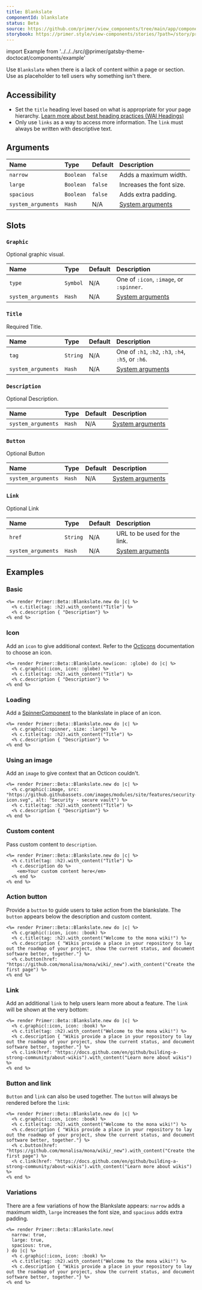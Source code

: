```yaml
---
title: Blankslate
componentId: blankslate
status: Beta
source: https://github.com/primer/view_components/tree/main/app/components/primer/beta/blankslate.rb
storybook: https://primer.style/view-components/stories/?path=/story/primer-beta-blankslate
---
```


import Example from '../../../src/@primer/gatsby-theme-doctocat/components/example'

<!-- Warning: AUTO-GENERATED file, do not edit. Add code comments to your Ruby instead <3 -->

Use `Blankslate` when there is a lack of content within a page or section. Use as placeholder to tell users why something isn't there.

## Accessibility

- Set the `title` heading level based on what is appropriate for your page hierarchy. [Learn more about best heading practices (WAI Headings)](https://www.w3.org/WAI/tutorials/page-structure/headings/)
- Only use `links` as a way to access more information. The `link` must always be written with descriptive text.

## Arguments

| Name | Type | Default | Description |
| :- | :- | :- | :- |
| `narrow` | `Boolean` | `false` | Adds a maximum width. |
| `large` | `Boolean` | `false` | Increases the font size. |
| `spacious` | `Boolean` | `false` | Adds extra padding. |
| `system_arguments` | `Hash` | N/A | [System arguments](/system-arguments) |

## Slots

### `Graphic`

Optional graphic visual.

| Name | Type | Default | Description |
| :- | :- | :- | :- |
| `type` | `Symbol` | N/A | One of `:icon`, `:image`, or `:spinner`. |
| `system_arguments` | `Hash` | N/A | [System arguments](/system-arguments) |

### `Title`

Required Title.

| Name | Type | Default | Description |
| :- | :- | :- | :- |
| `tag` | `String` | N/A | One of `:h1`, `:h2`, `:h3`, `:h4`, `:h5`, or `:h6`. |
| `system_arguments` | `Hash` | N/A | [System arguments](/system-arguments) |

### `Description`

Optional Description.

| Name | Type | Default | Description |
| :- | :- | :- | :- |
| `system_arguments` | `Hash` | N/A | [System arguments](/system-arguments) |

### `Button`

Optional Button

| Name | Type | Default | Description |
| :- | :- | :- | :- |
| `system_arguments` | `Hash` | N/A | [System arguments](/system-arguments) |

### `Link`

Optional Link

| Name | Type | Default | Description |
| :- | :- | :- | :- |
| `href` | `String` | N/A | URL to be used for the link. |
| `system_arguments` | `Hash` | N/A | [System arguments](/system-arguments) |

## Examples

### Basic

<Example src="<div data-view-component='true' class='blankslate'>    <h2 data-view-component='true' class='h2 mb-1'>Title</h2>  <p data-view-component='true'>Description</p>  </div>" />

```erb
<%= render Primer::Beta::Blankslate.new do |c| %>
  <% c.title(tag: :h2).with_content("Title") %>
  <% c.description { "Description"} %>
<% end %>
```

### Icon

Add an `icon` to give additional context. Refer to the [Octicons](https://primer.style/octicons/) documentation to choose an icon.

<Example src="<div icon='globe' data-view-component='true' class='blankslate'>  <svg aria-hidden='true' height='24' viewBox='0 0 24 24' version='1.1' width='24' data-view-component='true' class='octicon octicon-globe blankslate-icon mb-3'>    <path fill-rule='evenodd' d='M12 1C5.925 1 1 5.925 1 12s4.925 11 11 11 11-4.925 11-11S18.075 1 12 1zM2.513 11.5h4.745c.1-3.037 1.1-5.49 2.093-7.204.39-.672.78-1.233 1.119-1.673C6.11 3.329 2.746 7 2.513 11.5zm4.77 1.5H2.552a9.505 9.505 0 007.918 8.377 15.698 15.698 0 01-1.119-1.673C8.413 18.085 7.47 15.807 7.283 13zm1.504 0h6.426c-.183 2.48-1.02 4.5-1.862 5.951-.476.82-.95 1.455-1.304 1.88L12 20.89l-.047-.057a13.888 13.888 0 01-1.304-1.88C9.807 17.5 8.969 15.478 8.787 13zm6.454-1.5H8.759c.1-2.708.992-4.904 1.89-6.451.476-.82.95-1.455 1.304-1.88L12 3.11l.047.057c.353.426.828 1.06 1.304 1.88.898 1.548 1.79 3.744 1.89 6.452zm1.476 1.5c-.186 2.807-1.13 5.085-2.068 6.704-.39.672-.78 1.233-1.118 1.673A9.505 9.505 0 0021.447 13h-4.731zm4.77-1.5h-4.745c-.1-3.037-1.1-5.49-2.093-7.204-.39-.672-.78-1.233-1.119-1.673 4.36.706 7.724 4.377 7.957 8.877z'></path></svg>  <h2 data-view-component='true' class='h2 mb-1'>Title</h2>  <p data-view-component='true'>Description</p>  </div>" />

```erb
<%= render Primer::Beta::Blankslate.new(icon: :globe) do |c| %>
  <% c.graphic(:icon, icon: :globe) %>
  <% c.title(tag: :h2).with_content("Title") %>
  <% c.description { "Description"} %>
<% end %>
```

### Loading

Add a [SpinnerComponent](https://primer.style/view-components/components/spinner) to the blankslate in place of an icon.

<Example src="<div data-view-component='true' class='blankslate'>  <span role='status'>  <span class='sr-only'>Loading</span>  <svg style='box-sizing: content-box; color: var(--color-icon-primary);' width='64' height='64' viewBox='0 0 16 16' fill='none' data-view-component='true' class='mb-3 anim-rotate'>    <circle cx='8' cy='8' r='7' stroke='currentColor' stroke-opacity='0.25' stroke-width='2' vector-effect='non-scaling-stroke' />    <path d='M15 8a7.002 7.002 0 00-7-7' stroke='currentColor' stroke-width='2' stroke-linecap='round' vector-effect='non-scaling-stroke' /></svg></span>  <h2 data-view-component='true' class='h2 mb-1'>Title</h2>  <p data-view-component='true'>Description</p>  </div>" />

```erb
<%= render Primer::Beta::Blankslate.new do |c| %>
  <% c.graphic(:spinner, size: :large) %>
  <% c.title(tag: :h2).with_content("Title") %>
  <% c.description { "Description"} %>
<% end %>
```

### Using an image

Add an `image` to give context that an Octicon couldn't.

<Example src="<div data-view-component='true' class='blankslate'>  <img size='56x56' src='https://github.githubassets.com/images/modules/site/features/security-icon.svg' alt='Security - secure vault' data-view-component='true' class='mb-3'></img>  <h2 data-view-component='true' class='h2 mb-1'>Title</h2>  <p data-view-component='true'>Description</p>  </div>" />

```erb
<%= render Primer::Beta::Blankslate.new do |c| %>
  <% c.graphic(:image, src: "https://github.githubassets.com/images/modules/site/features/security-icon.svg", alt: "Security - secure vault") %>
  <% c.title(tag: :h2).with_content("Title") %>
  <% c.description { "Description"} %>
<% end %>
```

### Custom content

Pass custom content to `description`.

<Example src="<div data-view-component='true' class='blankslate'>    <h2 data-view-component='true' class='h2 mb-1'>Title</h2>  <p data-view-component='true'>    <em>Your custom content here</em></p>  </div>" />

```erb
<%= render Primer::Beta::Blankslate.new do |c| %>
  <% c.title(tag: :h2).with_content("Title") %>
  <% c.description do %>
    <em>Your custom content here</em>
  <% end %>
<% end %>
```

### Action button

Provide a `button` to guide users to take action from the blankslate. The `button` appears below the description and custom content.

<Example src="<div data-view-component='true' class='blankslate'>  <svg aria-hidden='true' height='24' viewBox='0 0 24 24' version='1.1' width='24' data-view-component='true' class='octicon octicon-book blankslate-icon mb-3'>    <path fill-rule='evenodd' d='M0 3.75A.75.75 0 01.75 3h7.497c1.566 0 2.945.8 3.751 2.014A4.496 4.496 0 0115.75 3h7.5a.75.75 0 01.75.75v15.063a.75.75 0 01-.755.75l-7.682-.052a3 3 0 00-2.142.878l-.89.891a.75.75 0 01-1.061 0l-.902-.901a3 3 0 00-2.121-.879H.75a.75.75 0 01-.75-.75v-15zm11.247 3.747a3 3 0 00-3-2.997H1.5V18h6.947a4.5 4.5 0 012.803.98l-.003-11.483zm1.503 11.485V7.5a3 3 0 013-3h6.75v13.558l-6.927-.047a4.5 4.5 0 00-2.823.971z'></path></svg>  <h2 data-view-component='true' class='h2 mb-1'>Welcome to the mona wiki!</h2>  <p data-view-component='true'>Wikis provide a place in your repository to lay out the roadmap of your project, show the current status, and document software better, together.</p>  <a href='https://github.com/monalisa/mona/wiki/_new' role='button' data-view-component='true' class='btn-primary btn-large btn my-3'>    Create the first page  </a></div>" />

```erb
<%= render Primer::Beta::Blankslate.new do |c| %>
  <% c.graphic(:icon, icon: :book) %>
  <% c.title(tag: :h2).with_content("Welcome to the mona wiki!") %>
  <% c.description { "Wikis provide a place in your repository to lay out the roadmap of your project, show the current status, and document software better, together."} %>
  <% c.button(href: "https://github.com/monalisa/mona/wiki/_new").with_content("Create the first page") %>
<% end %>
```

### Link

Add an additional `link` to help users learn more about a feature. The `link` will be shown at the very bottom:

<Example src="<div data-view-component='true' class='blankslate'>  <svg aria-hidden='true' height='24' viewBox='0 0 24 24' version='1.1' width='24' data-view-component='true' class='octicon octicon-book blankslate-icon mb-3'>    <path fill-rule='evenodd' d='M0 3.75A.75.75 0 01.75 3h7.497c1.566 0 2.945.8 3.751 2.014A4.496 4.496 0 0115.75 3h7.5a.75.75 0 01.75.75v15.063a.75.75 0 01-.755.75l-7.682-.052a3 3 0 00-2.142.878l-.89.891a.75.75 0 01-1.061 0l-.902-.901a3 3 0 00-2.121-.879H.75a.75.75 0 01-.75-.75v-15zm11.247 3.747a3 3 0 00-3-2.997H1.5V18h6.947a4.5 4.5 0 012.803.98l-.003-11.483zm1.503 11.485V7.5a3 3 0 013-3h6.75v13.558l-6.927-.047a4.5 4.5 0 00-2.823.971z'></path></svg>  <h2 data-view-component='true' class='h2 mb-1'>Welcome to the mona wiki!</h2>  <p data-view-component='true'>Wikis provide a place in your repository to lay out the roadmap of your project, show the current status, and document software better, together.</p>      <p>      <a href='https://docs.github.com/en/github/building-a-strong-community/about-wikis' data-view-component='true' class='p-3'>Learn more about wikis</a>    </p></div>" />

```erb
<%= render Primer::Beta::Blankslate.new do |c| %>
  <% c.graphic(:icon, icon: :book) %>
  <% c.title(tag: :h2).with_content("Welcome to the mona wiki!") %>
  <% c.description { "Wikis provide a place in your repository to lay out the roadmap of your project, show the current status, and document software better, together."} %>
  <% c.link(href: "https://docs.github.com/en/github/building-a-strong-community/about-wikis").with_content("Learn more about wikis") %>
<% end %>
```

### Button and link

`Button` and `link` can also be used together. The `button` will always be rendered before the `link`:

<Example src="<div data-view-component='true' class='blankslate'>  <svg aria-hidden='true' height='24' viewBox='0 0 24 24' version='1.1' width='24' data-view-component='true' class='octicon octicon-book blankslate-icon mb-3'>    <path fill-rule='evenodd' d='M0 3.75A.75.75 0 01.75 3h7.497c1.566 0 2.945.8 3.751 2.014A4.496 4.496 0 0115.75 3h7.5a.75.75 0 01.75.75v15.063a.75.75 0 01-.755.75l-7.682-.052a3 3 0 00-2.142.878l-.89.891a.75.75 0 01-1.061 0l-.902-.901a3 3 0 00-2.121-.879H.75a.75.75 0 01-.75-.75v-15zm11.247 3.747a3 3 0 00-3-2.997H1.5V18h6.947a4.5 4.5 0 012.803.98l-.003-11.483zm1.503 11.485V7.5a3 3 0 013-3h6.75v13.558l-6.927-.047a4.5 4.5 0 00-2.823.971z'></path></svg>  <h2 data-view-component='true' class='h2 mb-1'>Welcome to the mona wiki!</h2>  <p data-view-component='true'>Wikis provide a place in your repository to lay out the roadmap of your project, show the current status, and document software better, together.</p>  <a href='https://github.com/monalisa/mona/wiki/_new' role='button' data-view-component='true' class='btn-primary btn-large btn my-3'>    Create the first page  </a>    <p>      <a href='https://docs.github.com/en/github/building-a-strong-community/about-wikis' data-view-component='true' class='p-3'>Learn more about wikis</a>    </p></div>" />

```erb
<%= render Primer::Beta::Blankslate.new do |c| %>
  <% c.graphic(:icon, icon: :book) %>
  <% c.title(tag: :h2).with_content("Welcome to the mona wiki!") %>
  <% c.description { "Wikis provide a place in your repository to lay out the roadmap of your project, show the current status, and document software better, together."} %>
  <% c.button(href: "https://github.com/monalisa/mona/wiki/_new").with_content("Create the first page") %>
  <% c.link(href: "https://docs.github.com/en/github/building-a-strong-community/about-wikis").with_content("Learn more about wikis") %>
<% end %>
```

### Variations

There are a few variations of how the Blankslate appears: `narrow` adds a maximum width, `large` increases the font size, and `spacious` adds extra padding.

<Example src="<div data-view-component='true' class='blankslate blankslate-narrow blankslate-large blankslate-spacious'>  <svg aria-hidden='true' height='24' viewBox='0 0 24 24' version='1.1' width='24' data-view-component='true' class='octicon octicon-book blankslate-icon mb-3'>    <path fill-rule='evenodd' d='M0 3.75A.75.75 0 01.75 3h7.497c1.566 0 2.945.8 3.751 2.014A4.496 4.496 0 0115.75 3h7.5a.75.75 0 01.75.75v15.063a.75.75 0 01-.755.75l-7.682-.052a3 3 0 00-2.142.878l-.89.891a.75.75 0 01-1.061 0l-.902-.901a3 3 0 00-2.121-.879H.75a.75.75 0 01-.75-.75v-15zm11.247 3.747a3 3 0 00-3-2.997H1.5V18h6.947a4.5 4.5 0 012.803.98l-.003-11.483zm1.503 11.485V7.5a3 3 0 013-3h6.75v13.558l-6.927-.047a4.5 4.5 0 00-2.823.971z'></path></svg>  <h2 data-view-component='true' class='h2 mb-1'>Welcome to the mona wiki!</h2>  <p data-view-component='true'>Wikis provide a place in your repository to lay out the roadmap of your project, show the current status, and document software better, together.</p>  </div>" />

```erb
<%= render Primer::Beta::Blankslate.new(
  narrow: true,
  large: true,
  spacious: true,
) do |c| %>
  <% c.graphic(:icon, icon: :book) %>
  <% c.title(tag: :h2).with_content("Welcome to the mona wiki!") %>
  <% c.description { "Wikis provide a place in your repository to lay out the roadmap of your project, show the current status, and document software better, together."} %>
<% end %>
```
